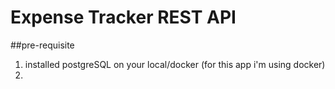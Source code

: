 # Expense Tracker REST API

##pre-requisite
1. installed postgreSQL on your local/docker (for this app i'm using docker)
2. 
